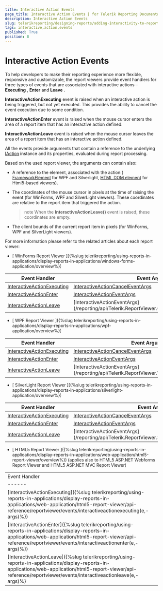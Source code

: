 ```yaml
---
title: Interactive Action Events
page_title: Interactive Action Events | for Telerik Reporting Documentation
description: Interactive Action Events
slug: telerikreporting/designing-reports/adding-interactivity-to-reports/actions/interactive-action-events
tags: interactive,action,events
published: True
position: 8
---
```


# Interactive Action Events



To help developers to make their reporting experience more flexible, responsive and customizable, the report viewers         provide event handlers for three types of events that are associated with interactive actions – __Executing__ ,         __Enter__  and __Leave__ .       

__InteractiveActionExecuting__  event is raised when an interactive action is being triggered, but not yet executed. This provides the ability to cancel the event execution due to some condition.       

__InteractiveActionEnter__  event is raised when the mouse cursor enters the area of a report item that has an interactive action defined.       

__InteractiveActionLeave__  event is raised when the mouse cursor leaves the area of a report item that has an interactive action defined.       

All the events provide arguments that contain a reference to the underlying          [IAction](/reporting/api/Telerik.Reporting.Processing.IAction)  instance         and its properties, evaluated during report processing.       

Based on the used report viewer, the arguments can contain also:       

* A reference to the element, associated with the action ( [FrameworkElement](https://msdn.microsoft.com/en-us/library/system.windows.frameworkelement(v=vs.110).aspx)              for WPF and Silverlight,              [HTML DOM element](http://www.w3schools.com/js/js_htmldom_elements.asp)              for Html5-based viewers).           

* The coordinates of the mouse cursor in pixels at the time of raising the event (for WinForms, WPF and SilverLight viewers). These coordinates are relative to the report item that triggered the action.           

   >note When the  __InteractiveActionLeave()__  event is raised, these coordinates are empty.             

* The client bounds of the current report item in pixels (for WinForms, WPF and SilverLight viewers).           

For more information please refer to the related articles about each report viewer:       

* [               WinForms Report Viewer             ]({%slug telerikreporting/using-reports-in-applications/display-reports-in-applications/windows-forms-application/overview%})


| Event Handler | Event Arguments |
| ------ | ------ |
|[InteractiveActionExecuting](/reporting/api/Telerik.ReportViewer.WinForms.ReportViewerBase#Telerik_ReportViewer_WinForms_ReportViewerBase_InteractiveActionExecuting)|[InteractiveActionCancelEventArgs](/reporting/api/Telerik.ReportViewer.Common.InteractiveActionCancelEventArgs)|
|[InteractiveActionEnter](/reporting/api/Telerik.ReportViewer.WinForms.ReportViewerBase#Telerik_ReportViewer_WinForms_ReportViewerBase_InteractiveActionEnter)|[InteractiveActionEventArgs](/reporting/api/Telerik.ReportViewer.Common.InteractiveActionEventArgs)|
|[InteractiveActionLeave](/reporting/api/Telerik.ReportViewer.WinForms.ReportViewerBase#Telerik_ReportViewer_WinForms_ReportViewerBase_InteractiveActionLeave)|[InteractiveActionEventArgs](/reporting/api/Telerik.ReportViewer.Common.InteractiveActionEventArgs|




* [               WPF Report Viewer             ]({%slug telerikreporting/using-reports-in-applications/display-reports-in-applications/wpf-application/overview%})


| Event Handler | Event Arguments |
| ------ | ------ |
|[InteractiveActionExecuting](/reporting/api/Telerik.ReportViewer.Wpf.ReportViewer#Telerik_ReportViewer_Wpf_ReportViewer_InteractiveActionExecuting)|[InteractiveActionCancelEventArgs](/reporting/api/Telerik.ReportViewer.Wpf.InteractiveActionCancelEventArgs)|
|[InteractiveActionEnter](/reporting/api/Telerik.ReportViewer.Wpf.ReportViewer#Telerik_ReportViewer_Wpf_ReportViewer_InteractiveActionEnter)|[InteractiveActionEventArgs](/reporting/api/Telerik.ReportViewer.Wpf.InteractiveActionEventArgs)|
|[InteractiveActionLeave](/reporting/api/Telerik.ReportViewer.Wpf.ReportViewer#Telerik_ReportViewer_Wpf_ReportViewer_InteractiveActionLeave)|[InteractiveActionEventArgs](/reporting/api/Telerik.ReportViewer.Wpf.InteractiveActionEventArgs|




* [               SilverLight Report Viewer             ]({%slug telerikreporting/using-reports-in-applications/display-reports-in-applications/silverlight-application/overview%})


| Event Handler | Event Arguments |
| ------ | ------ |
|[InteractiveActionExecuting](/reporting/api/Telerik.ReportViewer.Silverlight.ReportViewer#Telerik_ReportViewer_Silverlight_ReportViewer_InteractiveActionExecuting)|[InteractiveActionCancelEventArgs](/reporting/api/Telerik.ReportViewer.Silverlight.InteractiveActionCancelEventArgs)|
|[InteractiveActionEnter](/reporting/api/Telerik.ReportViewer.Silverlight.ReportViewer#Telerik_ReportViewer_Silverlight_ReportViewer_InteractiveActionEnter)|[InteractiveActionEventArgs](/reporting/api/Telerik.ReportViewer.Silverlight.InteractiveActionEventArgs)|
|[InteractiveActionLeave](/reporting/api/Telerik.ReportViewer.Silverlight.ReportViewer#Telerik_ReportViewer_Silverlight_ReportViewer_InteractiveActionLeave)|[InteractiveActionEventArgs](/reporting/api/Telerik.ReportViewer.Silverlight.InteractiveActionEventArgs|




* [               HTML5 Report Viewer             ]({%slug telerikreporting/using-reports-in-applications/display-reports-in-applications/web-application/html5-report-viewer/overview%})             (applies also to HTML5 ASP.NET Webforms Report Viewer and HTML5 ASP.NET MVC Report Viewer)           


|   |   |
| ------ | ------ |
 Event Handler |
| ------ |
|[InteractiveActionExecuting]({%slug telerikreporting/using-reports-in-applications/display-reports-in-applications/web-application/html5-report-viewer/api-reference/reportviewer/events/interactiveactionexecuting(e,-args)%})|
|[InteractiveActionEnter]({%slug telerikreporting/using-reports-in-applications/display-reports-in-applications/web-application/html5-report-viewer/api-reference/reportviewer/events/interactiveactionenter(e,-args)%})|
|[InteractiveActionLeave]({%slug telerikreporting/using-reports-in-applications/display-reports-in-applications/web-application/html5-report-viewer/api-reference/reportviewer/events/interactiveactionleave(e,-args)%}|



